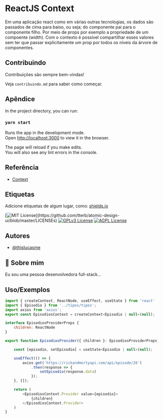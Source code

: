 

# ReactJS Context

Em uma aplicação react como em várias outras tecnologias, os dados são passados de cima para baixo, ou seja; do componente pai para o componente filho. Por meio de props por exemplo a propriedade de um compoente (width). Com o contexto é possível compartilhar esses valores sem ter que passar explicitamente um prop por todos os níveis  da árvore de componentes.

## Contribuindo

Contribuições são sempre bem-vindas!

Veja `contribuindo.md` para saber como começar.



## Apêndice
In the project directory, you can run:

### `yarn start`

Runs the app in the development mode.\
Open [http://localhost:3000](http://localhost:3000) to view it in the browser.

The page will reload if you make edits.\
You will also see any lint errors in the console.



## Referência

 - [Context](https://reactjs.org/docs/context.html)
## Etiquetas

Adicione etiquetas de algum lugar, como: [shields.io](https://shields.io/)

[![MIT License](https://img.shields.io/apm/l/atomic-design-ui.svg?)](https://github.com/tterb/atomic-design-ui/blob/master/LICENSEs)
[![GPLv3 License](https://img.shields.io/badge/License-GPL%20v3-yellow.svg)](https://opensource.org/licenses/)
[![AGPL License](https://img.shields.io/badge/license-AGPL-blue.svg)](http://www.gnu.org/licenses/agpl-3.0)


## Autores

- [@thislucasme](https://www.github.com/thislucasme)


## 🚀 Sobre mim
Eu sou uma pessoa desenvolvedora full-stack...


## Uso/Exemplos

```javascript
import { createContext, ReactNode, useEffect, useState } from 'react'
import { Episodio } from '../tipos/tipos';
import axios from 'axios';
export const EpisodiosContext = createContext<Episodio | null>(null);

interface EpisodiosProviderProps {
	children: ReactNode
}

export function EpisodiosProvider({ children }: EpisodiosProviderProps) {

	const [episodio, setEpisodio] = useState<Episodio | null>(null);

	useEffect(() => {
		axios.get('https://rickandmortyapi.com/api/episode/28')
			.then(response => {
				setEpisodio(response.data)
			});
	}, []);

	return (
		<EpisodiosContext.Provider value={episodio}>
			{children}
		</EpisodiosContext.Provider>
	)
}

